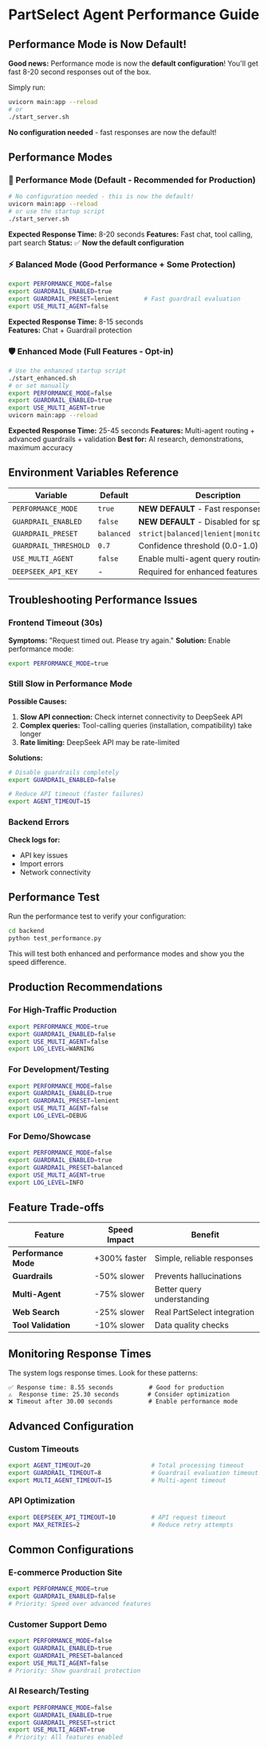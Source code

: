 # PartSelect Agent Performance Guide

## Performance Mode is Now Default!

**Good news:** Performance mode is now the **default configuration**! You'll get fast 8-20 second responses out of the box.

Simply run:
```bash
uvicorn main:app --reload
# or
./start_server.sh
```

**No configuration needed** - fast responses are now the default!

## Performance Modes

### 🚀 Performance Mode (Default - Recommended for Production)
```bash
# No configuration needed - this is now the default!
uvicorn main:app --reload
# or use the startup script
./start_server.sh
```
**Expected Response Time:** 8-20 seconds
**Features:** Fast chat, tool calling, part search
**Status:** ✅ **Now the default configuration**

### ⚡ Balanced Mode (Good Performance + Some Protection)
```bash
export PERFORMANCE_MODE=false
export GUARDRAIL_ENABLED=true
export GUARDRAIL_PRESET=lenient       # Fast guardrail evaluation
export USE_MULTI_AGENT=false
```
**Expected Response Time:** 8-15 seconds  
**Features:** Chat + Guardrail protection

### 🛡️ Enhanced Mode (Full Features - Opt-in)
```bash
# Use the enhanced startup script
./start_enhanced.sh
# or set manually
export PERFORMANCE_MODE=false
export GUARDRAIL_ENABLED=true
export USE_MULTI_AGENT=true
uvicorn main:app --reload
```
**Expected Response Time:** 25-45 seconds
**Features:** Multi-agent routing + advanced guardrails + validation
**Best for:** AI research, demonstrations, maximum accuracy

## Environment Variables Reference

| Variable | Default | Description |
|----------|---------|-------------|
| `PERFORMANCE_MODE` | `true` | **NEW DEFAULT** - Fast responses (8-20s) |
| `GUARDRAIL_ENABLED` | `false` | **NEW DEFAULT** - Disabled for speed |
| `GUARDRAIL_PRESET` | `balanced` | `strict\|balanced\|lenient\|monitoring_only` |
| `GUARDRAIL_THRESHOLD` | `0.7` | Confidence threshold (0.0-1.0) |
| `USE_MULTI_AGENT` | `false` | Enable multi-agent query routing |
| `DEEPSEEK_API_KEY` | - | Required for enhanced features |

## Troubleshooting Performance Issues

### Frontend Timeout (30s)
**Symptoms:** "Request timed out. Please try again."
**Solution:** Enable performance mode:
```bash
export PERFORMANCE_MODE=true
```

### Still Slow in Performance Mode
**Possible Causes:**
1. **Slow API connection:** Check internet connectivity to DeepSeek API
2. **Complex queries:** Tool-calling queries (installation, compatibility) take longer
3. **Rate limiting:** DeepSeek API may be rate-limited

**Solutions:**
```bash
# Disable guardrails completely
export GUARDRAIL_ENABLED=false

# Reduce API timeout (faster failures)
export AGENT_TIMEOUT=15
```

### Backend Errors
**Check logs for:**
- API key issues
- Import errors
- Network connectivity

## Performance Test

Run the performance test to verify your configuration:

```bash
cd backend
python test_performance.py
```

This will test both enhanced and performance modes and show you the speed difference.

## Production Recommendations

### For High-Traffic Production
```bash
export PERFORMANCE_MODE=true
export GUARDRAIL_ENABLED=false
export USE_MULTI_AGENT=false
export LOG_LEVEL=WARNING
```

### For Development/Testing
```bash
export PERFORMANCE_MODE=false
export GUARDRAIL_ENABLED=true
export GUARDRAIL_PRESET=lenient
export USE_MULTI_AGENT=false
export LOG_LEVEL=DEBUG
```

### For Demo/Showcase
```bash
export PERFORMANCE_MODE=false
export GUARDRAIL_ENABLED=true
export GUARDRAIL_PRESET=balanced
export USE_MULTI_AGENT=true
export LOG_LEVEL=INFO
```

## Feature Trade-offs

| Feature | Speed Impact | Benefit |
|---------|-------------|---------|
| **Performance Mode** | +300% faster | Simple, reliable responses |
| **Guardrails** | -50% slower | Prevents hallucinations |
| **Multi-Agent** | -75% slower | Better query understanding |
| **Web Search** | -25% slower | Real PartSelect integration |
| **Tool Validation** | -10% slower | Data quality checks |

## Monitoring Response Times

The system logs response times. Look for these patterns:

```
✅ Response time: 8.55 seconds          # Good for production
⚠️  Response time: 25.30 seconds        # Consider optimization
❌ Timeout after 30.00 seconds          # Enable performance mode
```

## Advanced Configuration

### Custom Timeouts
```bash
export AGENT_TIMEOUT=20                 # Total processing timeout
export GUARDRAIL_TIMEOUT=8              # Guardrail evaluation timeout  
export MULTI_AGENT_TIMEOUT=15           # Multi-agent timeout
```

### API Optimization
```bash
export DEEPSEEK_API_TIMEOUT=10          # API request timeout
export MAX_RETRIES=2                    # Reduce retry attempts
```

## Common Configurations

### E-commerce Production Site
```bash
export PERFORMANCE_MODE=true
export GUARDRAIL_ENABLED=false
# Priority: Speed over advanced features
```

### Customer Support Demo
```bash
export PERFORMANCE_MODE=false
export GUARDRAIL_ENABLED=true
export GUARDRAIL_PRESET=balanced
export USE_MULTI_AGENT=false
# Priority: Show guardrail protection
```

### AI Research/Testing
```bash
export PERFORMANCE_MODE=false
export GUARDRAIL_ENABLED=true
export GUARDRAIL_PRESET=strict
export USE_MULTI_AGENT=true
# Priority: All features enabled
``` 